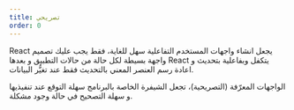 ```yaml
---
title: تصريحي
order: 0
---
```

React يجعل انشاء واجهات المستخدم التفاعلية سهل للغاية، فقط يجب عليك  تصميم واجهة بسيطة لكل حالة من حالات التطبيق و بعدها React يتكفل وبفاعلية بتحديث و اعادة رسم العنصر المعني بالتحديث فقط عند تغيُّر البيانات.

الواجهات المعرّفة (التصريحية)، تجعل الشيفرة الخاصة بالبرنامج سهلة التوقع عند تنفيذيها و سهلة التصحيح في حالة وجود مشكلة.